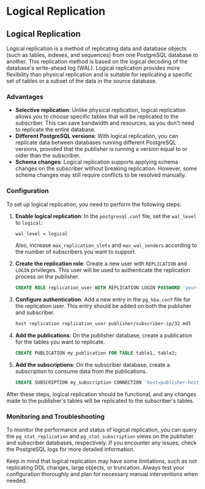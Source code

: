 # Logical Replication

## Logical Replication

Logical replication is a method of replicating data and database objects (such as tables, indexes, and sequences) from one PostgreSQL database to another. This replication method is based on the logical decoding of the database's write-ahead log (WAL). Logical replication provides more flexibility than physical replication and is suitable for replicating a specific set of tables or a subset of the data in the source database.

### Advantages

* **Selective replication**: Unlike physical replication, logical replication allows you to choose specific tables that will be replicated to the subscriber. This can save bandwidth and resources, as you don't need to replicate the entire database.
* **Different PostgreSQL versions**: With logical replication, you can replicate data between databases running different PostgreSQL versions, provided that the publisher is running a version equal to or older than the subscriber.
* **Schema changes**: Logical replication supports applying schema changes on the subscriber without breaking replication. However, some schema changes may still require conflicts to be resolved manually.

### Configuration

To set up logical replication, you need to perform the following steps:

1. **Enable logical replication**: In the `postgresql.conf` file, set the `wal_level` to `logical`:

   ```sh
   wal_level = logical
   ```

   Also, increase `max_replication_slots` and `max_wal_senders` according to the number of subscribers you want to support.

2. **Create the replication role**: Create a new user with `REPLICATION` and `LOGIN` privileges. This user will be used to authenticate the replication process on the publisher.

   ```sql
   CREATE ROLE replication_user WITH REPLICATION LOGIN PASSWORD 'your-password';
   ```

3. **Configure authentication**: Add a new entry in the `pg_hba.conf` file for the replication user. This entry should be added on both the publisher and subscriber.

   ```sh
   host replication replication_user publisher/subscriber-ip/32 md5
   ```

4. **Add the publications**: On the publisher database, create a publication for the tables you want to replicate.

   ```sql
   CREATE PUBLICATION my_publication FOR TABLE table1, table2;
   ```

5. **Add the subscriptions**: On the subscriber database, create a subscription to consume data from the publications.

   ```sql
   CREATE SUBSCRIPTION my_subscription CONNECTION 'host=publisher-host user=replication_user password=your-password dbname=source-dbname' PUBLICATION my_publication;
   ```

After these steps, logical replication should be functional, and any changes made to the publisher's tables will be replicated to the subscriber's tables.

### Monitoring and Troubleshooting

To monitor the performance and status of logical replication, you can query the `pg_stat_replication` and `pg_stat_subscription` views on the publisher and subscriber databases, respectively. If you encounter any issues, check the PostgreSQL logs for more detailed information.

Keep in mind that logical replication may have some limitations, such as not replicating DDL changes, large objects, or truncation. Always test your configuration thoroughly and plan for necessary manual interventions when needed.